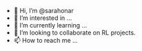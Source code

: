 - 👋 Hi, I’m @sarahonar
- 👀 I’m interested in ...
- 🌱 I’m currently learning ...
- 💞️ I’m looking to collaborate on RL projects.
- 📫 How to reach me ...

<!---
sarahonar/sarahonar is a ✨ special ✨ repository because its `README.md` (this file) appears on your GitHub profile.
You can click the Preview link to take a look at your changes.
--->

